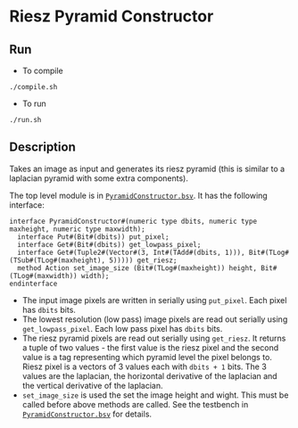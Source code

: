 # Riesz Pyramid Constructor

## Run
* To compile
```
./compile.sh
```
* To run
```
./run.sh
```

## Description
Takes an image as input and generates its riesz pyramid (this is similar to a laplacian pyramid with some extra components).

The top level module is in [`PyramidConstructor.bsv`](PyramidConstructor.bsv). It has the following interface:

```
interface PyramidConstructor#(numeric type dbits, numeric type maxheight, numeric type maxwidth);
  interface Put#(Bit#(dbits)) put_pixel;
  interface Get#(Bit#(dbits)) get_lowpass_pixel;
  interface Get#(Tuple2#(Vector#(3, Int#(TAdd#(dbits, 1))), Bit#(TLog#(TSub#(TLog#(maxheight), 5))))) get_riesz;
  method Action set_image_size (Bit#(TLog#(maxheight)) height, Bit#(TLog#(maxwidth)) width);
endinterface
```

* The input image pixels are written in serially using `put_pixel`. Each pixel has `dbits` bits.
* The lowest resolution (low pass) image pixels are read out serially using `get_lowpass_pixel`. Each low pass pixel has `dbits` bits.
* The riesz pyramid pixels are read out serially using `get_riesz`. It returns a tuple of two values - the first value is the riesz pixel and the second value is a tag representing which pyramid level the pixel belongs to. Riesz pixel is a vectors of 3 values each with `dbits + 1` bits. The 3 values are the laplacian, the horizontal derivative of the laplacian and the vertical derivative of the laplacian.
* `set_image_size` is used the set the image height and wight. This must be called before above methods are called. See the testbench in [`PyramidConstructor.bsv`](PyramidConstructor.bsv) for details.
